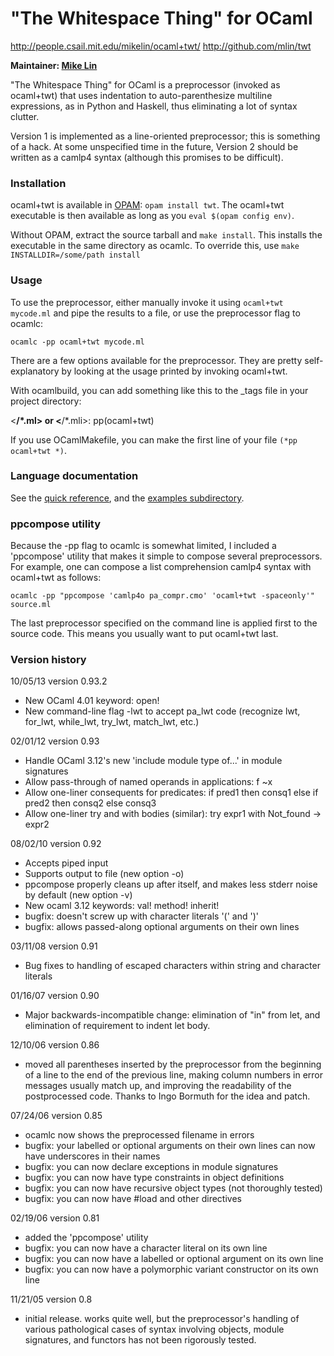 # "The Whitespace Thing" for OCaml
http://people.csail.mit.edu/mikelin/ocaml+twt/
http://github.com/mlin/twt

**Maintainer: [Mike Lin](https://blog.mlin.net/)**

"The Whitespace Thing" for OCaml is a preprocessor (invoked as ocaml+twt) that
uses indentation to auto-parenthesize multiline expressions, as in Python and
Haskell, thus eliminating a lot of syntax clutter.

Version 1 is implemented as a line-oriented preprocessor; this is something of
a hack. At some unspecified time in the future, Version 2 should be written as
a camlp4 syntax (although this promises to be difficult).

### Installation

ocaml+twt is available in [OPAM](http://opam.ocamlpro.com):
`opam install twt`. The ocaml+twt executable is then available as long as you
`eval $(opam config env)`.

Without OPAM, extract the source tarball and `make install`.  This installs
the executable in the same directory as ocamlc. To override this, use
`make INSTALLDIR=/some/path install`

### Usage

To use the preprocessor, either manually invoke it using `ocaml+twt mycode.ml`
and pipe the results to a file, or use the preprocessor flag to ocamlc:

```ocamlc -pp ocaml+twt mycode.ml```

There are a few options available for the preprocessor. They are pretty self-
explanatory by looking at the usage printed by invoking ocaml+twt.

With ocamlbuild, you can add something like this to the _tags file in your
project directory:

<**/*.ml> or <**/*.mli>: pp(ocaml+twt)

If you use OCamlMakefile, you can make the first line of your file
`(*pp ocaml+twt *)`.

### Language documentation

See the [quick reference](https://github.com/mlin/twt/blob/master/doc/quick_reference.pdf),
and the [examples subdirectory](https://github.com/mlin/twt/tree/master/examples).

### ppcompose utility

Because the -pp flag to ocamlc is somewhat limited, I included a 'ppcompose'
utility that makes it simple to compose several preprocessors. For example,
one can compose a list comprehension camlp4 syntax with ocaml+twt as follows:

```ocamlc -pp "ppcompose 'camlp4o pa_compr.cmo' 'ocaml+twt -spaceonly'" source.ml```

The last preprocessor specified on the command line is applied first to the
source code. This means you usually want to put ocaml+twt last.

### Version history

10/05/13 version 0.93.2
- New OCaml 4.01 keyword: open!
- New command-line flag -lwt to accept pa_lwt code (recognize
  lwt, for_lwt, while_lwt, try_lwt, match_lwt, etc.)

02/01/12 version 0.93
- Handle OCaml 3.12's new 'include module type of...' in module
  signatures
- Allow pass-through of named operands in applications: f ~x
- Allow one-liner consequents for predicates:
    if pred1 then consq1
    else if pred2 then consq2
    else consq3
- Allow one-liner try and with bodies (similar):
    try expr1
    with Not_found -> expr2

08/02/10 version 0.92
- Accepts piped input
- Supports output to file (new option -o)
- ppcompose properly cleans up after itself, and makes less stderr noise
  by default (new option -v)
- New ocaml 3.12 keywords: val! method! inherit!
- bugfix: doesn't screw up with character literals '(' and ')'
- bugfix: allows passed-along optional arguments on their own lines

03/11/08 version 0.91
- Bug fixes to handling of escaped characters within string and
character literals

01/16/07 version 0.90
- Major backwards-incompatible change: elimination of "in" from let,
and elimination of requirement to indent let body.

12/10/06 version 0.86
- moved all parentheses inserted by the preprocessor from the
beginning of a line to the end of the previous line, making column
numbers in error messages usually match up, and improving the
readability of the postprocessed code. Thanks to Ingo Bormuth for the
idea and patch.

07/24/06 version 0.85
- ocamlc now shows the preprocessed filename in errors
- bugfix: your labelled or optional arguments on their own lines can
now have underscores in their names
- bugfix: you can now declare exceptions in module signatures
- bugfix: you can now have type constraints in object definitions
- bugfix: you can now have recursive object types (not thoroughly tested)
- bugfix: you can now have #load and other directives

02/19/06 version 0.81
- added the 'ppcompose' utility
- bugfix: you can now have a character literal on its own line
- bugfix: you can now have a labelled or optional argument on its own line
- bugfix: you can now have a polymorphic variant constructor on its own line

11/21/05 version 0.8
- initial release. works quite well, but the preprocessor's handling
of various pathological cases of syntax involving objects, module
signatures, and functors has not been rigorously tested.
